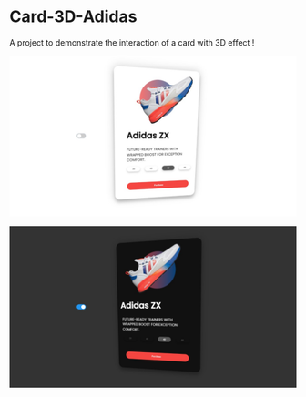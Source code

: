 # Card-3D-Adidas
#### 
A project to demonstrate the interaction of a card with 3D effect !

![](3d-card-effect-master/preview-lightmode.jpeg)

![](3d-card-effect-master/preview-darkmode.jpeg)
